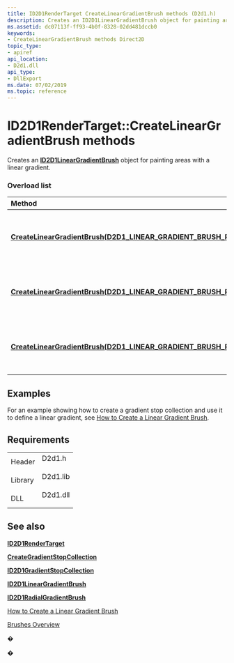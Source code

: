 ```yaml
---
title: ID2D1RenderTarget CreateLinearGradientBrush methods (D2d1.h)
description: Creates an ID2D1LinearGradientBrush object for painting areas with a linear gradient.
ms.assetid: dc07113f-ff93-4b0f-8328-02dd481dccb0
keywords:
- CreateLinearGradientBrush methods Direct2D
topic_type:
- apiref
api_location:
- D2d1.dll
api_type:
- DllExport
ms.date: 07/02/2019
ms.topic: reference
---
```


# ID2D1RenderTarget::CreateLinearGradientBrush methods

Creates an [**ID2D1LinearGradientBrush**](https://msdn.microsoft.com/library/Dd371488(v=VS.85).aspx) object for painting areas with a linear gradient.

### Overload list



| Method                                                                                                                                                                                                                       | Description                                                                                                                                                                      |
|:-----------------------------------------------------------------------------------------------------------------------------------------------------------------------------------------------------------------------------|:---------------------------------------------------------------------------------------------------------------------------------------------------------------------------------|
| [**CreateLinearGradientBrush(D2D1\_LINEAR\_GRADIENT\_BRUSH\_PROPERTIES&,ID2D1GradientStopCollection\*,ID2D1LinearGradientBrush\*\*)**](https://msdn.microsoft.com/library/Dd371845(v=VS.85).aspx)                            | Creates an [**ID2D1LinearGradientBrush**](https://msdn.microsoft.com/library/Dd371488(v=VS.85).aspx) that contains the specified gradient stops, has no transform, and has a base opacity of 1.0. <br/> |
| [**CreateLinearGradientBrush(D2D1\_LINEAR\_GRADIENT\_BRUSH\_PROPERTIES&,D2D1\_BRUSH\_PROPERTIES&,ID2D1GradientStopCollection\*,ID2D1LinearGradientBrush\*\*)**](https://msdn.microsoft.com/library/Dd371850(v=VS.85).aspx)   | Creates an [**ID2D1LinearGradientBrush**](https://msdn.microsoft.com/library/Dd371488(v=VS.85).aspx) that contains the specified gradient stops and has the specified transform and base opacity. <br/> |
| [**CreateLinearGradientBrush(D2D1\_LINEAR\_GRADIENT\_BRUSH\_PROPERTIES\*,D2D1\_BRUSH\_PROPERTIES\*,ID2D1GradientStopCollection\*,ID2D1LinearGradientBrush\*\*)**](https://msdn.microsoft.com/library/Dd371842(v=VS.85).aspx) | Creates an [**ID2D1LinearGradientBrush**](https://msdn.microsoft.com/library/Dd371488(v=VS.85).aspx) that contains the specified gradient stops and has the specified transform and base opacity. <br/> |



## Examples

For an example showing how to create a gradient stop collection and use it to define a linear gradient, see [How to Create a Linear Gradient Brush](how-to-create-a-linear-gradient-brush.md).

## Requirements



|                    |                                                                                     |
|--------------------|-------------------------------------------------------------------------------------|
| Header<br/>  | <dl> <dt>D2d1.h</dt> </dl>   |
| Library<br/> | <dl> <dt>D2d1.lib</dt> </dl> |
| DLL<br/>     | <dl> <dt>D2d1.dll</dt> </dl> |



## See also

<dl> <dt>

[**ID2D1RenderTarget**](https://msdn.microsoft.com/library/Dd371260(v=VS.85).aspx)
</dt> <dt>

[**CreateGradientStopCollection**](id2d1rendertarget-creategradientstopcollection.md)
</dt> <dt>

[**ID2D1GradientStopCollection**](https://msdn.microsoft.com/library/Dd316783(v=VS.85).aspx)
</dt> <dt>

[**ID2D1LinearGradientBrush**](https://msdn.microsoft.com/library/Dd371488(v=VS.85).aspx)
</dt> <dt>

[**ID2D1RadialGradientBrush**](https://msdn.microsoft.com/library/Dd371529(v=VS.85).aspx)
</dt> <dt>

[How to Create a Linear Gradient Brush](how-to-create-a-linear-gradient-brush.md)
</dt> <dt>

[Brushes Overview](direct2d-brushes-overview.md)
</dt> </dl>

�

�






